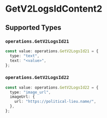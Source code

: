 # GetV2LogsIdContent2


## Supported Types

### `operations.GetV2LogsId21`

```typescript
const value: operations.GetV2LogsId21 = {
  type: "text",
  text: "<value>",
};
```

### `operations.GetV2LogsId22`

```typescript
const value: operations.GetV2LogsId22 = {
  type: "image_url",
  imageUrl: {
    url: "https://political-lieu.name/",
  },
};
```

